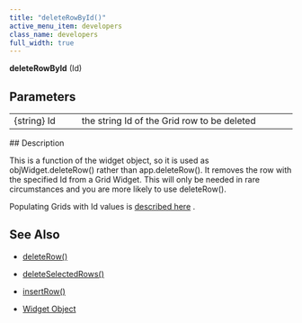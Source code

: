 ```yaml
---
title: "deleteRowById()"
active_menu_item: developers
class_name: developers
full_width: true
---
```



**deleteRowById** (Id)

## Parameters

<table>
<tr>
<td width="116">
{string} Id

</td>
<td width="14">
</td>
<td width="750">
the string Id of the Grid row to be deleted

</td>
</tr>
</table>
## Description

This is a function of the widget object, so it is used as objWidget.deleteRow() rather than app.deleteRow(). It removes the row with the specified Id from a Grid Widget. This will only be needed in rare circumstances and you are more likely to use deleteRow().

Populating Grids with Id values is [described here](../../../client-scripting-overview/scripting-with-javascript/widget-reading-writing/widget-content-reading-and-writing/widgetcontentgrids-repeater-containers) .

## See Also

 - [deleteRow()](deleterow.htm)

 - [deleteSelectedRows()](deleteselectedrows.htm)

 - [insertRow()](insertrow.htm)

 - [Widget Object](../../objects-titbits/widget-object)

